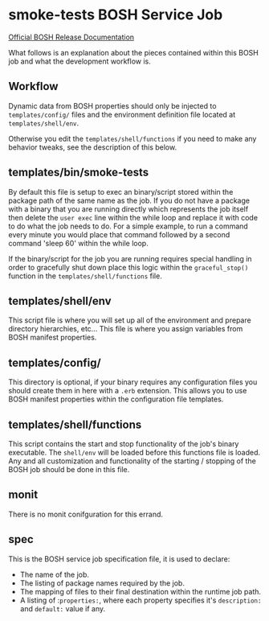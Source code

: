 # smoke-tests BOSH Service Job

[Official BOSH Release Documentation](http://bosh.io/docs/create-release.html)

What follows is an explanation about the pieces contained within this BOSH job
and what the development workflow is.

## Workflow

Dynamic data from BOSH properties should only be injected to `templates/config/`
files and the environment definition file located at `templates/shell/env`.

Otherwise you edit the `templates/shell/functions` if you need to make any behavior
tweaks, see the description of this below.

## templates/bin/smoke-tests

By default this file is setup to exec an binary/script stored within the package
path of the same name as the job. If you do not have a package with a binary
that you are running directly which represents the job itself then delete the
`user exec` line within the while loop and replace it with code to do what the
job needs to do. For a simple example, to run a command every minute you would
place that command followed by a second command 'sleep 60' within the while loop.

If the binary/script for the job you are running requires special handling
in order to gracefully shut down place this logic within the `graceful_stop()`
function in the `templates/shell/functions` file.

## templates/shell/env

This script file is where you will set up all of the environment and prepare
directory hierarchies, etc... This file is where you assign variables from
BOSH manifest properties.

## templates/config/

This directory is optional, if your binary requires any configuration files you
should create them in here with a `.erb` extension. This allows you to use
BOSH manifest properties within the configuration file templates.

## templates/shell/functions

This script contains the start and stop functionality of the job's binary
executable. The `shell/env` will be loaded before this functions file is
loaded. Any and all customization and functionality of the starting / stopping
of the BOSH job should be done in this file.

## monit

There is no monit conifguration for this errand.

## spec

This is the BOSH service job specification file, it is used to declare:

* The name of the job.
* The listing of package names required by the job.
* The mapping of files to their final destination within the runtime job path.
* A listing of :`properties:`, where each property specifies it's
  `description:` and `default:` value if any.

